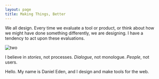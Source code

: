 ```yaml
---
layout: page
title: Making Things, Better
---
```


We all design. Every time we evaluate a tool or product, or think about how we might have done something differently, we are designing. I have a tendency to act upon these evaluations.

![two](http://daneden.me/wp-content/uploads/2012/03/two.jpg)

I believe in _stories_, not processes. _Dialogue_, not monologue. _People_, not users.

Hello. My name is Daniel Eden, and I design and make tools for the web.